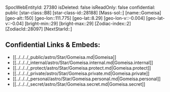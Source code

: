 ﻿---
location: [8.29,-111.775,150]
type: Star
tags:
- astro/Star

---
SpocWebEntityId: 27380
isDeleted: false
isReadOnly: false
confidential: public
[star-class::B8]
[star-class-id::28188]
[Mass-sol::]
[name::Gomeisa]
[geo-alt::150]
[geo-lon::111.775]
[geo-lat::8.29]
[geo-lon-v::-0.004]
[geo-lat-v::-0.04]
[bright-min::29]
[bright-max::29]
[Zodiac-index::2]
[ZodiacId::28097]
[NextStarId::]



## Confidential Links & Embeds: 
- [[../../../_public/astro/Star/Gomeisa.md|Gomeisa]] 
- [[../../../_internal/astro/Star/Gomeisa.internal.md|Gomeisa.internal]] 
- [[../../../_protect/astro/Star/Gomeisa.protect.md|Gomeisa.protect]] 
- [[../../../_private/astro/Star/Gomeisa.private.md|Gomeisa.private]] 
- [[../../../_personal/astro/Star/Gomeisa.personal.md|Gomeisa.personal]] 
- [[../../../_secret/astro/Star/Gomeisa.secret.md|Gomeisa.secret]]

